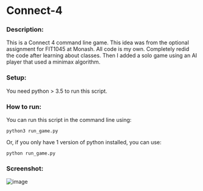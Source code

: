 # Connect-4

### Description:
This is a Connect 4 command line game. This idea was from the optional assignment for FIT1045 at Monash. All code is my own. Completely redid the code after learning about classes. Then I added a solo game using an AI player that used a minimax algorithm.

### Setup:
You need python > 3.5 to run this script.

### How to run:
You can run this script in the command line using:
```
python3 run_game.py
```
Or, if you only have 1 version of python installed, you can use:
```
python run_game.py
```

### Screenshot:
![image](https://user-images.githubusercontent.com/40739709/194636088-6eb6ec07-847c-4e85-a545-fddf10c1e1aa.png)
